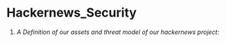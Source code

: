 # Hackernews_Security

1. _A Definition of our assets and threat model of our hackernews project:_



